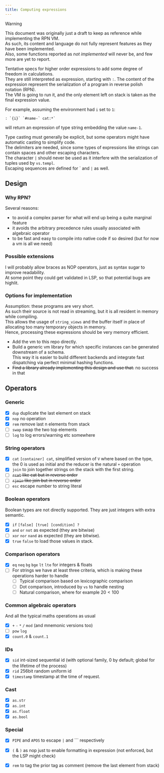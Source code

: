 ```yaml
---
title: Computing expressions
---
```


> [!WARNING]  
> This document was originally just a draft to keep as reference while implementing the RPN VM.  
> As such, its content and language do not fully represent features as they have been implemented.  
> Also, some functions reported as _not implemented_ will never be, and few more are yet to report.

Tentative specs for higher order expressions to add some degree of freedom in calculations.  
They are still interpreted as expression, starting with `:`. The content of the expression represent the serialization of a program in reverse polish notation (RPN).  
The VM is going to run it, and the only element left on stack is taken as the final expression value.

For example, assuming the environment had `i` set to `1`:

```
: `{i}` `#name-` cat:*`
```

will return an expression of type string embedding the value `name-1`.

Type casting must generally be explicit, but some operators might have automatic casting to simplify code.  
The delimiters are needed, since some types of expressions like strings can contain spaces and other escaping characters.  
The character `|` should never be used as it interfere with the serialization of tuples used by `vs.templ`.  
Escaping sequences are defined for \` and `|` as well.

## Design

### Why RPN?

Several reasons:

- to avoid a complex parser for what will end up being a quite marginal feature
- it avoids the arbitrary precedence rules usually associated with algebraic operator
- to be fast and easy to compile into native code if so desired (but for now a vm is all we need)

### Possible extensions

I will probably allow braces as NOP operators, just as syntax sugar to improve readability.  
At some point they could get validated in LSP, so that potential bugs are highlit.

### Options for implementation

Assumption: these programs are very short.  
As such their source is not read in streaming, but it is all resident in memory while compiling.  
This allows the usage of `string_views` and the buffer itself in place of allocating too many temporary objects in memory.  
Hence, processing these expressions should be very memory efficient.

- Add the vm to this repo directly.
- Build a generic vm library for which specific instances can be generated downstream of a schema.  
  This way it is easier to build different backends and integrate fast dispatching via perfect minimal hashing functions.
- ~~Find a library already implementing this design and use that.~~ no success in that

## Operators

### Generic

- [x] `dup` duplicate the last element on stack
- [x] `nop` no operation
- [x] `rem` remove last n elements from stack
- [ ] `swap` swap the two top elements
- [ ] `log` to log errors/warning etc somewhere

### String operators

- [x] `cat` `[container] cat`, simplified version of `V` where based on the type, the 0 is used as initial and the reducer is the natural `+` operation
- [x] `join` to join together strings on the stack with the first string.
- [ ] ~~`rcat` like cat but in reverse order~~
- [ ] ~~`rjoin` like join but in reverse order~~
- [ ] `esc` escape number to string literal

### Boolean operators

Boolean types are not directly supported. They are just integers with extra semantic.

- [x] `if` `[false] [true] [condition] ?`
- [x] `and` `or` `not` as expected (they are bitwise)
- [ ] `xor` `nor` `nand` as expected (they are bitwise).
- [x] `true` `false` to load those values in stack.

### Comparison operators

- [x] `eq` `neq` `bg` `bge` `lt` `lte` for integers & floats
- [ ] For strings we have at least three criteria, which is making these operations harder to handle
  - [ ] Typical comparison based on lexicographic comparison
  - [ ] Dot comparison, introduced by `vs` to handle nesting
  - [ ] Natural comparison, where for example $20<100$

### Common algebraic operators

And all the typical maths operations as usual

- [x] `+` `-` `*` `/` `mod` (and mnemonic versions too)
- [ ] `pow` `log`
- [x] `count.0` & `count.1`

### IDs
- [x] `sid` int-sized sequential id (with optional family, 0 by default; global for the lifetime of the process)
- [x] `rid` 256bit random uniform id
- [x] `timestamp` timestamp at the time of request.

### Cast

- [x] `as.str`
- [x] `as.int`
- [x] `as.float`
- [x] `as.bool`

### Special

- [x] `PIPE` and `APOS` to escape `|` and `\`` respectively
- [x] `(` & `)` as nop just to enable formatting in expression (not enforced, but the LSP might check)
- [x] `rem` to tag the prior tag as comment (remove the last element from stack)

